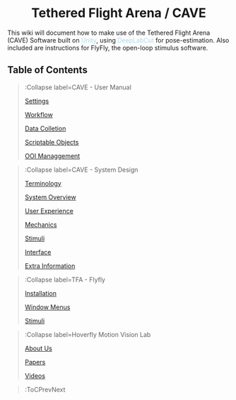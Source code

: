 <style>
img[src*="#centered"] {
    margin:auto;
    display:block;
 }
  div
 {
   text-align: justify;
   text-justify: inter-word;
 }
 img[src*="#invertedcenter"] {
    margin:auto;
    display:block;
    background: white;
    width: 55%;
    height: auto;
 }
 img[src*="#small"] {
    width: 250px;
    height: auto;
 }
 div.centertext{
    text-align:center;
 }
 abbr{
    border: none;
    text-decoration: none;
    color: lightblue;
}
h1{
   text-align:center;
}
</style>

# Tethered Flight Arena / CAVE

This wiki will document how to make use of the Tethered Flight Arena (CAVE) Software built on <abbr title="A commonly used game development software which allows users to create virtual environments and manipulate them with scripts written in the C# programming language.">Unity</abbr>, using <abbr title="An open source software tool that utilises markerless pose estimation powered by machine learning. Using this software we train a model that can be used by DeepLabCut-Live to track several points on the tethered animal’s body in real-time.">DeepLabCut</abbr> for pose-estimation. Also included are instructions for FlyFly, the open-loop stimulus software.

## Table of Contents

> :Collapse label=CAVE - User Manual
>
> [Settings](/docs/usermanual/settings)
>
> [Workflow](/docs/usermanual/workflow)
>
> [Data Colletion](/docs/usermanual/datacollection)
>
> [Scriptable Objects](/docs/usermanual/scriptableobjects)
>
> [OOI Managgement](/docs/usermanual/ooimanagement)

> :Collapse label=CAVE - System Design
>
> [Terminology](/docs/systemdesign/terminology)
>
> [System Overview](/docs/systemdesign/systemoverview)
>
> [User Experience](/docs/systemdesign/userexperience)
>
> [Mechanics](/docs/systemdesign/mechanics)
>
> [Stimuli](/docs/systemdesign/stimuli)
>
> [Interface](/docs/systemdesign/interface)
>
> [Extra Information](/docs/systemdesign/extrainformation)

> :Collapse label=TFA - Flyfly
>
> [Installation](/docs/flyfly/installation)
>
> [Window Menus](/docs/flyfly/windowmenus)
>
> [Stimuli](/docs/flyfly/stimuli)

> :Collapse label=Hoverfly Motion Vision Lab
>
> [About Us](/docs/About)
>
> [Papers](/docs/Papers)
>
> [Videos](/docs/Videos)

> :ToCPrevNext